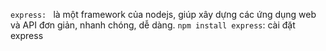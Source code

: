 `express: ` là một framework của nodejs, giúp xây dựng các ứng dụng web và API đơn giản, nhanh chóng, dễ dàng.
`npm install express`: cài đặt express